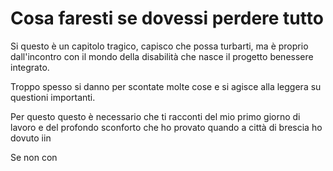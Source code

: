 # Cosa faresti se dovessi perdere tutto 

Si questo è un capitolo tragico, capisco che possa turbarti, ma è proprio dall'incontro con il mondo della disabilità che nasce il progetto benessere integrato.

Troppo spesso si danno per scontate molte cose e si agisce alla leggera su questioni importanti.

Per questo questo è necessario che ti racconti del mio primo giorno di lavoro e del profondo sconforto che ho provato quando a città di brescia ho dovuto iin

Se non con




<!--stackedit_data:
eyJoaXN0b3J5IjpbLTEwNDM5MzY3MzgsMTgwMDIxOTMwNCwtMT
MwMjQ0Nzc5MF19
-->
